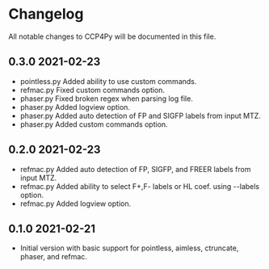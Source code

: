 # Changelog

All notable changes to CCP4Py will be documented in this file.

## 0.3.0 2021-02-23

- pointless.py Added ability to use custom commands.
- refmac.py Fixed custom commands option.
- phaser.py Fixed broken regex when parsing log file.
- phaser.py Added logview option.
- phaser.py Added auto detection of FP and SIGFP labels from input MTZ.
- phaser.py Added custom commands option.

## 0.2.0 2021-02-23

- refmac.py Added auto detection of FP, SIGFP, and FREER labels from input MTZ.
- refmac.py Added ability to select F+,F- labels or HL coef. using --labels option.
- refmac.py Added logview option.

## 0.1.0 2021-02-21

- Initial version with basic support for pointless, aimless, ctruncate, phaser, and refmac.
